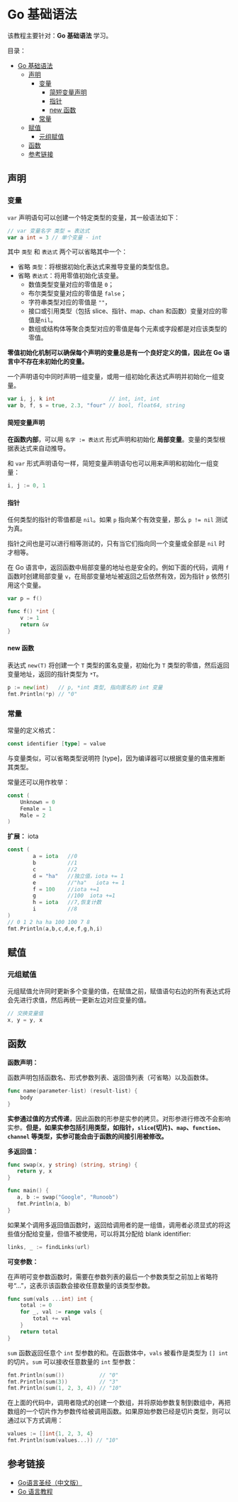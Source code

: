 # Go 基础语法

该教程主要针对：**Go 基础语法** 学习。

目录：

- [Go 基础语法](#go-基础语法)
  - [声明](#声明)
    - [变量](#变量)
      - [简短变量声明](#简短变量声明)
      - [指针](#指针)
      - [new 函数](#new-函数)
    - [常量](#常量)
  - [赋值](#赋值)
    - [元组赋值](#元组赋值)
  - [函数](#函数)
  - [参考链接](#参考链接)

## 声明

### 变量

`var` 声明语句可以创建一个特定类型的变量，其一般语法如下：

```go
// var 变量名字 类型 = 表达式
var a int = 3 // 单个变量 - int
```

其中 `类型` 和 `表达式` 两个可以省略其中一个：

* 省略 `类型`：将根据初始化表达式来推导变量的类型信息。
* 省略 `表达式`：将用零值初始化该变量。
  * 数值类型变量对应的零值是 `0`；
  * 布尔类型变量对应的零值是 `false`；
  * 字符串类型对应的零值是 `""`，
  * 接口或引用类型（包括 slice、指针、map、chan 和函数）变量对应的零值是`nil`。
  * 数组或结构体等聚合类型对应的零值是每个元素或字段都是对应该类型的零值。

**零值初始化机制可以确保每个声明的变量总是有一个良好定义的值，因此在 Go 语言中不存在未初始化的变量。**

一个声明语句中同时声明一组变量，或用一组初始化表达式声明并初始化一组变量。

```go
var i, j, k int                 // int, int, int
var b, f, s = true, 2.3, "four" // bool, float64, string
```

#### 简短变量声明

**在函数内部**，可以用 `名字 := 表达式` 形式声明和初始化 **局部变量**。变量的类型根据表达式来自动推导。

和 `var` 形式声明语句一样，简短变量声明语句也可以用来声明和初始化一组变量：

```go
i, j := 0, 1
```

#### 指针

任何类型的指针的零值都是 `nil`。如果 `p` 指向某个有效变量，那么 `p != nil` 测试为真。

指针之间也是可以进行相等测试的，只有当它们指向同一个变量或全部是 `nil` 时才相等。

在 Go 语言中，返回函数中局部变量的地址也是安全的。例如下面的代码，调用 `f` 函数时创建局部变量 `v`，在局部变量地址被返回之后依然有效，因为指针 `p` 依然引用这个变量。

```go
var p = f()

func f() *int {
    v := 1
    return &v
}
```

#### new 函数

表达式 `new(T)` 将创建一个 `T` 类型的匿名变量，初始化为 `T` 类型的零值，然后返回变量地址，返回的指针类型为 `*T`。

```go
p := new(int)   // p, *int 类型, 指向匿名的 int 变量
fmt.Println(*p) // "0"
```

### 常量

常量的定义格式：

```go
const identifier [type] = value
```

与变量类似，可以省略类型说明符 [type]，因为编译器可以根据变量的值来推断其类型。

常量还可以用作枚举：

```go
const (
    Unknown = 0
    Female = 1
    Male = 2
)
```

**扩展：** iota

```go
const (
        a = iota   //0
        b          //1
        c          //2
        d = "ha"   //独立值，iota += 1
        e          //"ha"   iota += 1
        f = 100    //iota +=1
        g          //100  iota +=1
        h = iota   //7,恢复计数
        i          //8
)
// 0 1 2 ha ha 100 100 7 8
fmt.Println(a,b,c,d,e,f,g,h,i)
```

## 赋值

### 元组赋值

元组赋值允许同时更新多个变量的值，在赋值之前，赋值语句右边的所有表达式将会先进行求值，然后再统一更新左边对应变量的值。

```go
// 交换变量值
x, y = y, x
```

## 函数

**函数声明：**

函数声明包括函数名、形式参数列表、返回值列表（可省略）以及函数体。

```go
func name(parameter-list) (result-list) {
    body
}
```

**实参通过值的方式传递**，因此函数的形参是实参的拷贝。对形参进行修改不会影响实参。**但是，如果实参包括引用类型，如指针，`slice`(切片)、`map`、`function`、`channel` 等类型，实参可能会由于函数的间接引用被修改。**

**多返回值：**

```go
func swap(x, y string) (string, string) {
   return y, x
}

func main() {
   a, b := swap("Google", "Runoob")
   fmt.Println(a, b)
}
```

如果某个调用多返回值函数时，返回给调用者的是一组值，调用者必须显式的将这些值分配给变量，但值不被使用，可以将其分配给 blank identifier:

```go
links, _ := findLinks(url)
```

**可变参数：**

在声明可变参数函数时，需要在参数列表的最后一个参数类型之前加上省略符号“...”，这表示该函数会接收任意数量的该类型参数。

```go
func sum(vals ...int) int {
    total := 0
    for _, val := range vals {
        total += val
    }
    return total
}
```

`sum` 函数返回任意个 `int` 型参数的和。在函数体中，`vals` 被看作是类型为 `[] int` 的切片。`sum` 可以接收任意数量的 `int` 型参数：

```go
fmt.Println(sum())           // "0"
fmt.Println(sum(3))          // "3"
fmt.Println(sum(1, 2, 3, 4)) // "10"
```

在上面的代码中，调用者隐式的创建一个数组，并将原始参数复制到数组中，再把数组的一个切片作为参数传给被调用函数。如果原始参数已经是切片类型，则可以通过以下方式调用：

```go
values := []int{1, 2, 3, 4}
fmt.Println(sum(values...)) // "10"
```

## 参考链接

* [Go语言圣经（中文版）](https://books.studygolang.com/gopl-zh/)
* [Go 语言教程](https://www.runoob.com/go/go-tutorial.html)
